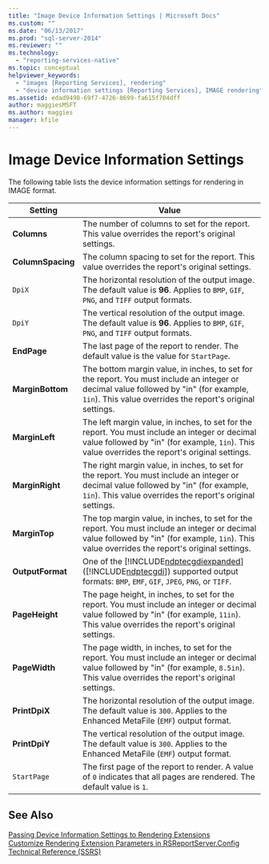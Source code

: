 ```yaml
---
title: "Image Device Information Settings | Microsoft Docs"
ms.custom: ""
ms.date: "06/13/2017"
ms.prod: "sql-server-2014"
ms.reviewer: ""
ms.technology: 
  - "reporting-services-native"
ms.topic: conceptual
helpviewer_keywords: 
  - "images [Reporting Services], rendering"
  - "device information settings [Reporting Services], IMAGE rendering"
ms.assetid: edad9498-69f7-4726-8699-fa615f704dff
author: maggiesMSFT
ms.author: maggies
manager: kfile
---
```

# Image Device Information Settings
  The following table lists the device information settings for rendering in IMAGE format.  
  
|Setting|Value|  
|-------------|-----------|  
|**Columns**|The number of columns to set for the report. This value overrides the report's original settings.|  
|**ColumnSpacing**|The column spacing to set for the report. This value overrides the report's original settings.|  
|`DpiX`|The horizontal resolution of the output image. The default value is **96**. Applies to `BMP`, `GIF`, `PNG`, and `TIFF` output formats.|  
|`DpiY`|The vertical resolution of the output image. The default value is **96**. Applies to `BMP`, `GIF`, `PNG`, and `TIFF` output formats.|  
|**EndPage**|The last page of the report to render. The default value is the value for `StartPage`.|  
|**MarginBottom**|The bottom margin value, in inches, to set for the report. You must include an integer or decimal value followed by "in" (for example, `1in`). This value overrides the report's original settings.|  
|**MarginLeft**|The left margin value, in inches, to set for the report. You must include an integer or decimal value followed by "in" (for example, `1in`). This value overrides the report's original settings.|  
|**MarginRight**|The right margin value, in inches, to set for the report. You must include an integer or decimal value followed by "in" (for example, `1in`). This value overrides the report's original settings.|  
|**MarginTop**|The top margin value, in inches, to set for the report. You must include an integer or decimal value followed by "in" (for example, `1in`). This value overrides the report's original settings.|  
|**OutputFormat**|One of the [!INCLUDE[ndptecgdiexpanded](../includes/ndptecgdiexpanded-md.md)] ([!INCLUDE[ndptecgdi](../includes/ndptecgdi-md.md)]) supported output formats: `BMP`, `EMF`, `GIF`, `JPEG`, `PNG`, or `TIFF`.|  
|**PageHeight**|The page height, in inches, to set for the report. You must include an integer or decimal value followed by "in" (for example, `11in`). This value overrides the report's original settings.|  
|**PageWidth**|The page width, in inches, to set for the report. You must include an integer or decimal value followed by "in" (for example, `8.5in`). This value overrides the report's original settings.|  
|**PrintDpiX**|The horizontal resolution of the output image. The default value is `300`. Applies to the Enhanced MetaFile (`EMF`) output format.|  
|**PrintDpiY**|The vertical resolution of the output image. The default value is `300`. Applies to the Enhanced MetaFile (`EMF`) output format.|  
|`StartPage`|The first page of the report to render. A value of `0` indicates that all pages are rendered. The default value is `1`.|  
  
## See Also  
 [Passing Device Information Settings to Rendering Extensions](report-server-web-service/net-framework/passing-device-information-settings-to-rendering-extensions.md)   
 [Customize Rendering Extension Parameters in RSReportServer.Config](customize-rendering-extension-parameters-in-rsreportserver-config.md)   
 [Technical Reference &#40;SSRS&#41;](../../2014/reporting-services/technical-reference-ssrs.md)  
  
  
